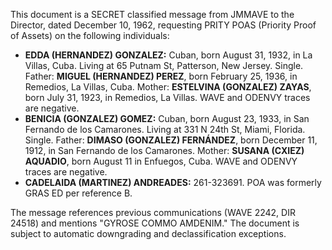 This document is a SECRET classified message from JMMAVE to the Director, dated December 10, 1962, requesting PRITY POAS (Priority Proof of Assets) on the following individuals:

*   **EDDA (HERNANDEZ) GONZALEZ:** Cuban, born August 31, 1932, in La Villas, Cuba. Living at 65 Putnam St, Patterson, New Jersey. Single. Father: **MIGUEL (HERNANDEZ) PEREZ**, born February 25, 1936, in Remedios, La Villas, Cuba. Mother: **ESTELVINA (GONZALEZ) ZAYAS**, born July 31, 1923, in Remedios, La Villas. WAVE and ODENVY traces are negative.
*   **BENICIA (GONZALEZ) GOMEZ:** Cuban, born August 23, 1933, in San Fernando de los Camarones. Living at 331 N 24th St, Miami, Florida. Single. Father: **DIMASO (GONZALEZ) FERNÁNDEZ**, born December 11, 1912, in San Fernando de los Camarones. Mother: **SUSANA (CXIEZ) AQUADIO**, born August 11 in Enfuegos, Cuba. WAVE and ODENVY traces are negative.
*   **CADELAIDA (MARTINEZ) ANDREADES:** 261-323691. POA was formerly GRAS ED per reference B.

The message references previous communications (WAVE 2242, DIR 24518) and mentions "GYROSE COMMO AMDENIM." The document is subject to automatic downgrading and declassification exceptions.
